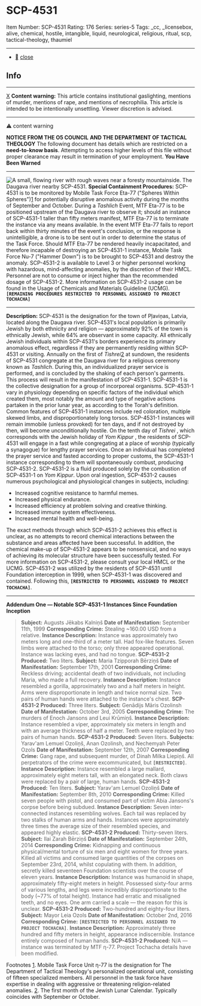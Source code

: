 # SCP-4531
Item Number: SCP-4531
Rating: 176
Series: series-5
Tags: _cc, _licensebox, alive, chemical, hostile, intangible, liquid, neurological, religious, ritual, scp, tactical-theology, thaumiel

---

  * [](javascript:;)
[close](javascript:;)
## Info
* * *
[X](javascript:;)
**Content warning:** This article contains institutional gaslighting, mentions of murder, mentions of rape, and mentions of necrophilia. This article is intended to be intentionally unsettling. Viewer discretion is advised.
* * *

⚠️ content warning 
  

  
**NOTICE FROM THE O5 COUNCIL**
**AND THE DEPARTMENT OF TACTICAL THEOLOGY**
The following document has details which are restricted on a **need-to-know basis**. Attempting to access higher levels of this file without proper clearance may result in termination of your employment.
**You Have Been Warned**  

  
  

* * *
![A small, flowing river with rough waves near a foresty mountainside.](https://scp-wiki.wdfiles.com/local--files/scp-4531/river2.jpg)
The Daugava river nearby SCP-4531.
**Special Containment Procedures:** SCP-4531 is to be monitored by Mobile Task Force Eta-77 ("Spheres Within Spheres")[1](javascript:;) for potentially disruptive anomalous activity during the months of September and October. During a _Tashlich_ Event, MTF Eta-77 is to be positioned upstream of the Daugava river to observe it; should an instance of SCP-4531-1 taller than fifty meters manifest, MTF Eta-77 is to terminate the instance via any means available.
In the event MTF Eta-77 fails to report back within thirty minutes of the event's conclusion, or the response is unintelligible, a drone is to be sent out in order to determine the status of the Task Force. Should MTF Eta-77 be rendered heavily incapacitated, and therefore incapable of destroying an SCP-4531-1 instance, Mobile Task Force Nu-7 ("Hammer Down") is to be brought to SCP-4531 and destroy the anomaly.
SCP-4531-2 is available to Level 3 or higher personnel working with hazardous, mind-affecting anomalies, by the discretion of their HMCL. Personnel are not to consume or inject higher than the recommended dosage of SCP-4531-2. More information on SCP-4531-2 usage can be found in the Usage of Chemicals and Materials Guideline (UCMG).
**`[REMAINING PROCEDURES RESTRICTED TO PERSONNEL ASSIGNED TO PROJECT TOCHACHA]`**
* * *
**Description:** SCP-4531 is the designation for the town of Pļaviņas, Latvia, located along the Daugava river. SCP-4531's local population is primarily Jewish by both ethnicity and religion — approximately 92% of the town is ethnically Jewish, while 64% are observant in some capacity. All ethnically Jewish individuals within SCP-4531's borders experience its primary anomalous effect, regardless if they are permanently residing within SCP-4531 or visiting.
Annually on the first of _Tishrei_[2](javascript:;) at sundown, the residents of SCP-4531 congregate at the Daugava river for a religious ceremony known as _Tashlich_. During this, an individualized prayer service is performed, and is concluded by the shaking of each person's garments. This process will result in the manifestation of SCP-4531-1.
SCP-4531-1 is the collective designation for a group of incorporeal organisms. SCP-4531-1 vary in physiology depending on specific factors of the individual which created them, most notably the amount and type of negative actions partaken in the prior lunar year, as according to the Torah's definition. Common features of SCP-4531-1 instances include red coloration, multiple skewed limbs, and disproportionately long torsos. SCP-4531-1 instances will remain immobile (unless provoked) for ten days, and if not destroyed by then, will become unconditionally hostile.
On the tenth day of _Tishrei_ , which corresponds with the Jewish holiday of _Yom Kippur_ , the residents of SCP-4531 will engage in a fast while congregating at a place of worship (typically a synagogue) for lengthy prayer services. Once an individual has completed the prayer service and fasted according to proper customs, the SCP-4531-1 instance corresponding to them will spontaneously combust, producing SCP-4531-2.
SCP-4531-2 is a fluid produced solely by the combustion of SCP-4531-1 on _Yom Kippur_. Upon oral ingestion, SCP-4531-2 causes numerous psychological and physiological changes in subjects, including:
  * Increased cognitive resistance to harmful memes.
  * Increased physical endurance.
  * Increased efficiency at problem solving and creative thinking.
  * Increased immune system effectiveness.
  * Increased mental health and well-being.

The exact methods through which SCP-4531-2 achieves this effect is unclear, as no attempts to record chemical interactions between the substance and areas affected have been successful. In addition, the chemical make-up of SCP-4531-2 appears to be nonsensical, and no ways of achieving its molecular structure have been successfully tested.
For more information on SCP-4531-2, please consult your local HMCL or the UCMG.
SCP-4531-2 was utilized by the residents of SCP-4531 until Foundation interception in 1999, when SCP-4531-1 was discovered and contained. Following this, **`[RESTRICTED TO PERSONNEL ASSIGNED TO PROJECT TOCHACHA]`**.
* * *
**Addendum One — Notable SCP-4531-1 Instances Since Foundation Inception**
> **Subject:** Augusts Jēkabs Kalniņš
> **Date of Manifestation:** September 11th, 1999
> **Corresponding Crime:** Stealing ~160.00 USD from a relative.
> **Instance Description:** Instance was approximately two meters long and one-third of a meter tall. Had fox-like features. Seven limbs were attached to the torso; only three appeared operational. Instance was lacking eyes, and had no tongue.
> **SCP-4531-2 Produced:** Two liters.
> **Subject:** Maria Tzipporah Bērziņš
> **Date of Manifestation:** September 17th, 2001
> **Corresponding Crime:** Reckless driving; accidental death of two individuals, not including Maria, who made a full recovery.
> **Instance Description:** Instance resembled a gorilla, approximately two and a half meters in height. Arms were disproportionate in length and twice normal size. Two pairs of human hands were attached to the instance's chest.
> **SCP-4531-2 Produced:** Three liters.
> **Subject:** Genādijs Māris Ozolinsh
> **Date of Manifestation:** October 3rd, 2005
> **Corresponding Crime:** The murders of Enoch Jansons and Leui Krūmiņš.
> **Instance Description:** Instance resembled a viper, approximately six meters in length and with an average thickness of half a meter. Teeth were replaced by two pairs of human hands.
> **SCP-4531-2 Produced:** Seven liters.
> **Subjects:** Yarav'am Lemuel Ozoliņš, Anan Ozolinsh, and Nechemyah Peter Ozols
> **Date of Manifestation:** September 12th, 2007
> **Corresponding Crime:** Gang rape, and subsequent murder, of Dinah Milka Liepiņš. All perpetrators of the crime were excommunicated, but **`[RESTRICTED]`**.
> **Instance Description:** Instance resembled a large mallard, approximately eight meters tall, with an elongated neck. Both claws were replaced by a pair of large, human hands.
> **SCP-4531-2 Produced:** Ten liters.
> **Subject:** Yarav'am Lemuel Ozoliņš
> **Date of Manifestation:** September 8th, 2010
> **Corresponding Crime:** Killed seven people with pistol, and consumed part of victim Abia Jansons's corpse before being subdued.
> **Instance Description:** Seven inter-connected instances resembling wolves. Each tail was replaced by two stalks of human arms and hands. Instances were approximately three times the average size of their resembled species, and appeared highly elastic.
> **SCP-4531-2 Produced:** Thirty-seven liters.
> **Subject:** Ilai Zarah Bērziņš
> **Date of Manifestation:** September 24th, 2014
> **Corresponding Crime:** Kidnapping and continuous physical/mental torture of six men and eight women for three years. Killed all victims and consumed large quantities of the corpses on September 23rd, 2014, whilst copulating with them. In addition, secretly killed seventeen Foundation scientists over the course of eleven years.
> **Instance Description:** Instance was humanoid in shape, approximately fifty-eight meters in height. Possessed sixty-four arms of various lengths, and legs were incredibly disproportionate to the body (~77% of total height). Instance had erratic and misaligned teeth, and no eyes. One arm carried a scale — the reason for this is unclear.
> **SCP-4531-2 Produced:** Two-hundred and eighty-four liters.
> **Subject:** Mayor Leia Ozols
> **Date of Manifestation:** October 2nd, 2016
> **Corresponding Crime:** **`[RESTRICTED TO PERSONNEL ASSIGNED TO PROJECT TOCHACHA]`**.
> **Instance Description:** Approximately three hundred and fifty meters in height, appearance indiscernible. Instance entirely composed of human hands.
> **SCP-4531-2 Produced:** N/A — instance was terminated by MTF η-77. Project Tochacha details have been modified.
  
  
  
  

Footnotes
[1](javascript:;). Mobile Task Force Unit η-77 is the designation for The Department of Tactical Theology's personalized operational unit, consisting of fifteen specialized members. All personnel in the task force have expertise in dealing with aggressive or threatening religion-related anomalies.
[2](javascript:;). The first month of the Jewish Lunar Calendar. Typically coincides with September or October.